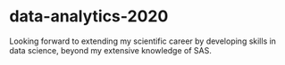 # data-analytics-2020
Looking forward to extending my scientific career by developing skills in data science, beyond my extensive knowledge of SAS.
